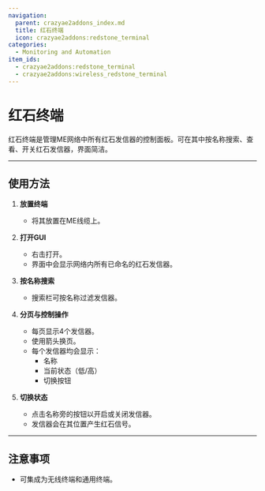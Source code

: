 ```yaml
---
navigation:
  parent: crazyae2addons_index.md
  title: 红石终端
  icon: crazyae2addons:redstone_terminal
categories:
  - Monitoring and Automation
item_ids:
  - crazyae2addons:redstone_terminal
  - crazyae2addons:wireless_redstone_terminal
---
```


# 红石终端

<ItemImage id="crazyae2addons:wireless_redstone_terminal" scale="4"></ItemImage>

红石终端是管理ME网络中所有红石发信器的控制面板。可在其中按名称搜索、查看、开关红石发信器，界面简洁。

---

## 使用方法

1. **放置终端**
    - 将其放置在ME线缆上。

2. **打开GUI**
    - 右击打开。
    - 界面中会显示网络内所有已命名的红石发信器。

3. **按名称搜索**
    - 搜索栏可按名称过滤发信器。

4. **分页与控制操作**
    - 每页显示4个发信器。
    - 使用箭头换页。
    - 每个发信器均会显示：
        - 名称
        - 当前状态（低/高）
        - 切换按钮

5. **切换状态**
    - 点击名称旁的按钮以开启或关闭发信器。
    - 发信器会在其位置产生红石信号。

---

## 注意事项

- 可集成为无线终端和通用终端。
